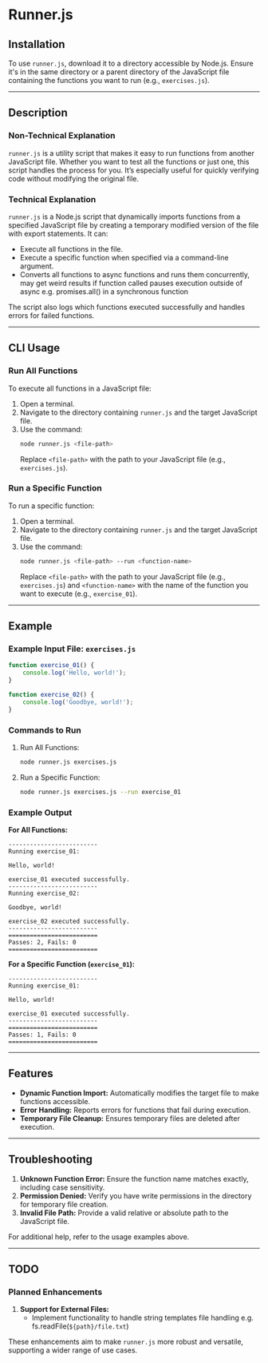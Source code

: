 # Runner.js

## Installation
To use `runner.js`, download it to a directory accessible by Node.js. Ensure it's in the same directory or a parent directory of the JavaScript file containing the functions you want to run (e.g., `exercises.js`).

---

## Description

### Non-Technical Explanation
`runner.js` is a utility script that makes it easy to run functions from another JavaScript file. Whether you want to test all the functions or just one, this script handles the process for you. It’s especially useful for quickly verifying code without modifying the original file.

### Technical Explanation
`runner.js` is a Node.js script that dynamically imports functions from a specified JavaScript file by creating a temporary modified version of the file with export statements. It can:
- Execute all functions in the file.
- Execute a specific function when specified via a command-line argument.
- Converts all functions to async functions and runs them concurrently, may get weird results if function called pauses execution outside of async e.g. promises.all() in a synchronous function

The script also logs which functions executed successfully and handles errors for failed functions.

---

## CLI Usage

### Run All Functions
To execute all functions in a JavaScript file:
1. Open a terminal.
2. Navigate to the directory containing `runner.js` and the target JavaScript file.
3. Use the command:
   ```sh
   node runner.js <file-path>
   ```
   Replace `<file-path>` with the path to your JavaScript file (e.g., `exercises.js`).

### Run a Specific Function
To run a specific function:
1. Open a terminal.
2. Navigate to the directory containing `runner.js` and the target JavaScript file.
3. Use the command:
   ```sh
   node runner.js <file-path> --run <function-name>
   ```
   Replace `<file-path>` with the path to your JavaScript file (e.g., `exercises.js`) and `<function-name>` with the name of the function you want to execute (e.g., `exercise_01`).

---

## Example

### Example Input File: `exercises.js`
```javascript
function exercise_01() {
    console.log('Hello, world!');
}

function exercise_02() {
    console.log('Goodbye, world!');
}
```

### Commands to Run

1. Run All Functions:
   ```sh
   node runner.js exercises.js
   ```

2. Run a Specific Function:
   ```sh
   node runner.js exercises.js --run exercise_01
   ```

### Example Output
**For All Functions:**
```
-------------------------
Running exercise_01:

Hello, world!

exercise_01 executed successfully.
-------------------------
Running exercise_02:

Goodbye, world!

exercise_02 executed successfully.
-------------------------
=========================
Passes: 2, Fails: 0
=========================
```

**For a Specific Function (`exercise_01`):**
```
-------------------------
Running exercise_01:

Hello, world!

exercise_01 executed successfully.
-------------------------
=========================
Passes: 1, Fails: 0
=========================
```

---

## Features
- **Dynamic Function Import:** Automatically modifies the target file to make functions accessible.
- **Error Handling:** Reports errors for functions that fail during execution.
- **Temporary File Cleanup:** Ensures temporary files are deleted after execution.

---

## Troubleshooting
1. **Unknown Function Error:** Ensure the function name matches exactly, including case sensitivity.
2. **Permission Denied:** Verify you have write permissions in the directory for temporary file creation.
3. **Invalid File Path:** Provide a valid relative or absolute path to the JavaScript file.

For additional help, refer to the usage examples above.

---

## TODO
### Planned Enhancements
1. **Support for External Files:**
   - Implement functionality to handle string templates file handling e.g. fs.readFile(`${path}/file.txt`)

These enhancements aim to make `runner.js` more robust and versatile, supporting a wider range of use cases.

